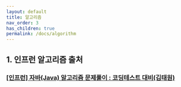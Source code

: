 ```yaml
---
layout: default
title: 알고리즘
nav_order: 3
has_children: true
permalink: /docs/algorithm
---
```

## 1. 인프런 알고리즘 출처
### [[인프런] 자바(Java) 알고리즘 문제풀이 : 코딩테스트 대비(김태원)](https://www.inflearn.com/course/%EC%9E%90%EB%B0%94-%EC%95%8C%EA%B3%A0%EB%A6%AC%EC%A6%98-%EB%AC%B8%EC%A0%9C%ED%92%80%EC%9D%B4-%EC%BD%94%ED%85%8C%EB%8C%80%EB%B9%84)